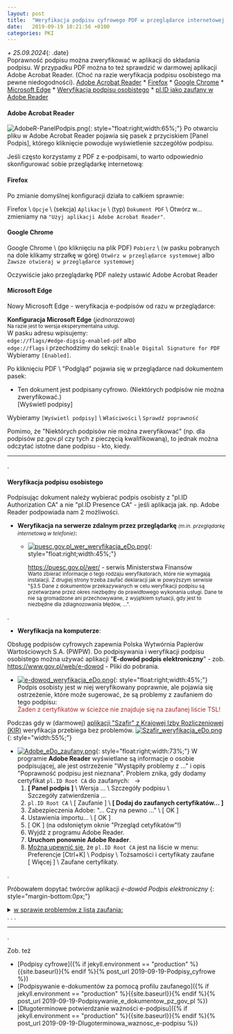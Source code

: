 ```yaml
---
layout: post
title:  "Weryfikacja podpisu cyfrowego PDF w przeglądarce internetowej, weryfikacja podpisu osobistego"
date:   2019-09-19 10:21:56 +0100
categories: PKI
---
```


_+ 25.09.2024_{: .date}  
Poprawność podpisu można zweryfikować w aplikacji do składania podpisu. W przypadku PDF można to też sprawdzić w darmowej aplikacji Adobe Acrobat Reader. (Choć na razie weryfikacja podpisu osobistego ma pewne niedogodności). 
[Adobe Acrobat Reader]({{site.url}}{{site.baseurl}}{{page.url}}#adobe-acrobat-reader) *
[Firefox]({{site.url}}{{site.baseurl}}{{page.url}}#firefox) *
[Google Chrome]({{site.url}}{{site.baseurl}}{{page.url}}#google-chrome) *
[Microsoft Edge]({{site.url}}{{site.baseurl}}{{page.url}}#microsoft-edge) *
[Weryfikacja podpisu osobistego]({{site.url}}{{site.baseurl}}{{page.url}}#weryfikacja-podpisu-osobistego) *
[pl.ID jako zaufany w Adobe Reader]({{site.url}}{{site.baseurl}}{{page.url}}#pl_ID_zaufany_w_Adobe) 

<style>.smaller{font-size:smaller;} .date{font-size:smaller;color:#828282;} .answ{font-size:smaller;color:DarkSlateBlue;}
blockquote{font-style: normal;letter-spacing: 0px;}</style>

#### Adobe Acrobat Reader

![AdobeR-PanelPodpis.png]({{site.baseurl}}/assets/img/AdobeR-PanelPodpis.png "AdobeR-PanelPodpis.png"){: style="float:right;width:65%;"}
Po otwarciu pliku w Adobe Acrobat Reader pojawia się pasek z przyciskiem [Panel Podpis], którego kliknięcie powoduje wyświetlenie szczegółów podpisu.

Jeśli często korzystamy z PDF z e-podpisami, to warto odpowiednio skonfigurować sobie przeglądarkę internetową:

#### Firefox

Po zmianie domyślnej konfiguracji działa to całkiem sprawnie:

Firefox \ `Opcje` \ (sekcja) `Aplikacje` \ (typ) `Dokument PDF` \ Otwórz w... zmieniamy na `"Użyj aplikacji Adobe Acrobat Reader"`.

#### Google Chrome

Google Chrome \ (po kliknięciu na plik PDF) `Pobierz` \ (w pasku pobranych na dole klikamy strzałkę w górę) `Otwórz w przeglądarce systemowej` albo `Zawsze otwieraj w przeglądarce systemowej`

Oczywiście jako przeglądarkę PDF należy ustawić Adobe Acrobat Reader

#### Microsoft Edge

Nowy Microsoft Edge - weryfikacja e-podpisów od razu w przeglądarce:

**Konfiguracja Microsoft Edge** (*jednorazowa*)  
<small>Na razie jest to wersja eksperymentalna usługi.</small>  
W pasku adresu wpisujemy:  
`edge://flags/#edge-digsig-enabled-pdf` albo  
`edge://flags` i przechodzimy do sekcji: `Enable Digital Signature for PDF`  
Wybieramy `[Enabled]`.

Po kliknięciu PDF \ "Podgląd" pojawia się w przeglądarce nad dokumentem pasek: 
* Ten dokument jest podpisany cyfrowo. (Niektórych podpisów nie można zweryfikować.)  
[Wyświetl podpisy]

Wybieramy `[Wyświetl podpisy]` \ `Właściwości` \ `Sprawdź poprawność`

Pomimo, że "Niektórych podpisów nie można zweryfikować" (np. dla podpisów pz.gov.pl czy tych z pieczęcią kwalifikowaną), to jednak można odczytać istotne dane podpisu - kto, kiedy.

------
.

#### Weryfikacja podpisu osobistego

Podpisując dokument należy wybierać podpis osobisty z "pl.ID Authorization CA" a nie "pl.ID Presence CA" - jeśli aplikacja jak. np. Adobe Reader podpowiada nam 2 możliwości.

* **Weryfikacja na serwerze zdalnym przez przeglądarkę** <small>_(m.in. przeglądarkę internetową w telefonie)_</small>:

    * [![puesc.gov.pl_wer_weryfikacja_eDo.png]({{site.baseurl}}/assets/img/puesc.gov.pl_wer_weryfikacja_eDo.png "puesc.gov.pl_wer_weryfikacja_eDo.png")]({{site.baseurl}}/assets/img/puesc.gov.pl_wer_weryfikacja_eDo.png "puesc.gov.pl_wer_weryfikacja_eDo.png"){: style="float:right;width:45%;"}

      <https://puesc.gov.pl/wer/> - serwis Ministerstwa Finansów  
      <small>Warto zbierać informacje o tego rodzaju weryfikatorach, które nie wymagają instalacji. Z drugiej strony trzeba zaufać deklaracji 
      jak w powyższym serwisie "§3.5 Dane z dokumentów przekazywanych w celu weryfikacji podpisu są przetwarzane przez okres niezbędny do 
      prawidłowego wykonania usługi. Dane te nie są gromadzone ani przechowywane, z wyjątkiem sytuacji, gdy jest to niezbędne dla 
      zdiagnozowania błędów, ...".</small>

.

* **Weryfikacja na komputerze**:


Obsługę podpisów cyfrowych zapewnia Polska Wytwórnia Papierów Wartościowych S.A. (PWPW). Do podpisywania i weryfikacji podpisu osobistego można używać aplikacji "**E-dowód podpis elektroniczny**" - zob. <https://www.gov.pl/web/e-dowod> - Pliki do pobrania.


* [![e-dowod_weryfikacja_eDo.png]({{site.baseurl}}/assets/img/e-dowod_weryfikacja_eDo.png "e-dowod_weryfikacja_eDo.png")]({{site.baseurl}}/assets/img/e-dowod_weryfikacja_eDo.png "e-dowod_weryfikacja_eDo.png"){: style="float:right;width:45%;"} 
     Podpis osobisty jest w niej weryfikowany poprawnie, ale pojawia się ostrzeżenie, które może sugerować, że są problemy z zaufaniem do tego podpisu:  
     <span style="color: brown;">Żaden z certyfikatów w ścieżce nie znajduje się na zaufanej liście TSL!</span> 

Podczas gdy w (darmowej) [aplikacji "Szafir" z Krajowej Izby Rozliczeniowej (KIR)](https://www.elektronicznypodpis.pl/aplikacje-i-sterowniki) 
weryfikacja przebiega bez problemów.
[![Szafir_weryfikacja_eDo.png]({{site.baseurl}}/assets/img/Szafir_weryfikacja_eDo.png "Szafir_weryfikacja_eDo.png")]({{site.baseurl}}/assets/img/Szafir_weryfikacja_eDo.png "Szafir_weryfikacja_eDo.png")
{: style="width:55%;"}


* <a name="pl_ID_zaufany_w_Adobe"></a>
 [![Adobe_eDo_zaufany.png]({{site.baseurl}}/assets/img/Adobe_eDo_zaufany.png "Adobe_eDo_zaufany.png")]({{site.baseurl}}/assets/img/Adobe_eDo_zaufany_i_dalej.png "Adobe_eDo_zaufany_i_dalej.png"){: style="float:right;width:73%;"} 
  W programie **Adobe Reader** wyświetlane są informacje o osobie podpisującej, ale jest ostrzeżenie "Wystąpiły problemy z ..." i opis "Poprawność podpisu jest nieznana". Problem znika, gdy dodamy certyfikat `pl.ID Root CA` do zaufanych:   →
    1. **[ Panel podpis ]** \ Wersja ... \ Szczegóły podpisu \ Szczegóły zatwierdzenia ...
    2. `pl.ID Root CA` \ [ Zaufanie ] \ **[ Dodaj do zaufanych certyfikatów... ]**
    3. Zabezpieczenia Adobe: "... Czy na pewno ..." \ [ OK ]
    4. Ustawienia importu... \ [ OK ]
    5. [ OK ] (na odsłoniętym oknie "Przegląd cetyfikatów"!)
    6. Wyjdź z programu Adobe Reader.
    7. **Uruchom ponownie Adobe Reader**.
    8. [Można upewnić się]({{site.baseurl}}/assets/img/Adobe_eDo_ZaufaneCertyfikaty.png "Adobe_eDo_ZaufaneCertyfikaty.png"), 
       że `pl.ID Root CA` jest na liście w menu: Preferencje [Ctrl+K] \ Podpisy \ Tożsamości i certyfikaty zaufane [ Więcej ] \ Zaufane certyfikaty.

.

Próbowałem dopytać twórców aplikacji _e-dowód Podpis elektroniczny_
{: style="margin-bottom:0px;"}

<details markdown=1><summary markdown="span"><u>w sprawie problemów z listą zaufania:</u> <br/> . . .</summary>


Na moje kolejne zapytanie w tej sprawie do PWPW ServiceDesk:
{: style="color: MidnightBlue;"}
> Zastanawiam się, czy jednak nie warto pociągnąć tematu. Skoro można jakoś usprawnić weryfikację w Adobe Reader, to może da się jakoś złagodzić ostrzeżenie w tej aplikacji. Uważam, że jest ono mocno niepokojące i zniechęcające do używania podpisu osobistego.  
Inna sprawa to adres http://repo.e-dowod.gov.pl/certs/ - czy nie warto przenieść certyfikatów na serwer z certyfikatem?
{: .smaller}

otrzymałem odpowiedź z PWPW ServiceDesk, że to sprawa MSWiA, a nie weryfikacji w aplikacji:
{: style="color: MidnightBlue;"}

>Szanowny Użytkowniku, 
dziękujemy za przesłane uwagi, zostały przekazane do Menadżera Produktu.  
Finalnie tylko CPD MSWiA, jako prawny wystawca certyfikatów, może zawnioskować o zmiany. Dotyczy to również Repozytorium.  
Ponieważ tematy nie dotyczą wprost działania aplikacji e-dowód Podpis elektroniczny (brak zadań do wykonania dla pomocy technicznej), zgłoszenia zostają rozwiązane.
{: .answ}

Na moje poprzednie zapytanie otrzymałem odpowiedź z PWPW ServiceDesk, która nie odniosła się do treści ostrzeżenia, tylko do weryfikacji w Adobe Reader:
{: style="color: MidnightBlue;"}

> Każdy podpis złożony przy użyciu e-dowodu można zweryfikować w narzędziu e-dowód Podpis elektroniczny możliwym do pobrania z <https://www.gov.pl/web/e-dowod>.
{: .answ}
> Status weryfikacji w oprogramowaniu Adobe Acrobat Reader „Tożsamość autora podpisu nie jest znana …” (weryfikacja „na żółto”) wynika z faktu, iż Adobe prowadzi własną listę zaufanych urzędów CA Adobe Approved Trust List (AATL) na której znajdują się certyfikowani przez Adobe wystawcy oraz wystawcy z listy TSL (europejska lista dostawców usług zaufanych).  
Status ten nie oznacza, że złożony podpis jest niepoprawny („weryfikacja na czerwono”), lecz to, że certyfikat którym się posłużono nie jest traktowany jako zaufany w tym oprogramowaniu.
{: .answ}
> Aby podpis osobisty złożony przy użyciu e-dowodu weryfikował się poprawnie w Adobe Acrobat Reader, wystawca certyfikatów e-dowodu (MSWiA) powinien wystąpić do firmy Adobe o wpisanie na listę AATL urzędu PL.ID Root CA lub notyfikować ten urząd w ramach Unii Europejskiej.  
Do czasu zakończenia formalnych procedur certyfikacji można samodzielnie dodać CA PLID do listy zaufanych w Adobe Acrobat Reader. W tym celu należy zaimportować certyfikaty CA urzędów: PLID_Root_CA, PLID_Authorization_CA_*, (do pobrania z http://repo.e-dowod.gov.pl/certs/) do magazynu zaufanych certyfikatów w Adobe Acrobat Reader:  
   
menu -> Edycja -> Preferencje -> Podpisy -> Tożsamości i certyfikaty zaufane -> Więcej -> Zaufane certyfikaty.  
   
Tutaj należy po kolei zaimportować (Importuj) i zaufać wybranym CA:
- PLID_Root_CA,
- PLID_Authorization_CA_20190221,
- PLID_Authorization_CA_20191207,
- PLID_Authorization_CA_20201202.
{: .answ}
> Po wykonaniu powyższego należy zamknąć aplikację, otworzyć na nowo i ponownie zweryfikować pliki.  
Podpisy złożone przy użyciu e-dowodu powinny być weryfikowane „na zielono”.  
   
Pozdrawiamy  
Zespół eDO
{: .answ}

</details>

- - - -

.

Zob. też 
* [Podpisy cyfrowe]({% if jekyll.environment == "production" %}{{site.baseurl}}{% endif %}{% post_url 2019-09-19-Podpisy_cyfrowe %})
* [Podpisywanie e-dokumentów za pomocą profilu zaufanego]({% if jekyll.environment == "production" %}{{site.baseurl}}{% endif %}{% post_url 2019-09-19-Podpisywanie_e_dokumentow_pz_gov_pl %})
* [Długoterminowe potwierdzanie ważności e-podpisu]({% if jekyll.environment == "production" %}{{site.baseurl}}{% endif %}{% post_url 2019-09-19-Dlugoterminowa_waznosc_e-podpisu %})


<!-- {% unless jekyll.environment %} -->
<script>

(function() {
  const images = document.getElementsByTagName('img'); 
  for(let i = 0; i < images.length; i++) {
    images[i].src = images[i].src.replace('%7B%7Bsite.baseurl%7D%7D','..');
  } //{{site.baseurl}} - without spaces!  
})();

</script>
<!-- {% endunless %} -->